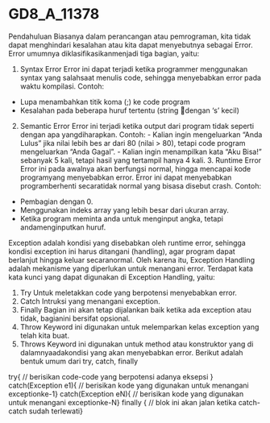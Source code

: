 # GD8_A_11378

Pendahuluan
Biasanya dalam perancangan atau pemrograman, kita tidak dapat menghindari
kesalahan atau kita dapat menyebutnya sebagai Error. Error umumnya diklasifikasikanmenjadi tiga bagian, yaitu:

1. Syntax Error
Error ini dapat terjadi ketika programmer menggunakan syntax yang salahsaat
menulis code, sehingga menyebabkan error pada waktu kompilasi. Contoh: 
  - Lupa menambahkan titik koma (;) ke code program
  - Kesalahan pada beberapa huruf tertentu (string dengan ‘s’ kecil)

2. Semantic Error
Error ini terjadi ketika output dari program tidak seperti dengan apa yangdiharapkan. Contoh: - Kalian ingin mengeluarkan “Anda Lulus” jika nilai lebih bes ar dari 80 
(nilai > 80), tetapi code program mengeluarkan “Anda Gagal”. - Kalian ingin menampilkan kata “Aku Bisa!” sebanyak 5 kali, tetapi hasil
yang tertampil hanya 4 kali. 3. Runtime Error
Error ini pada awalnya akan berfungsi normal, hingga mencapai kode programyang menyebabkan error. Error ini dapat menyebabkan programberhenti secaratidak normal yang 
bisasa disebut crash. Contoh: 
  - Pembagian dengan 0. 
  - Menggunakan indeks array yang lebih besar dari ukuran array. 
  - Ketika program meminta anda untuk menginput angka, 
tetapi andamenginputkan huruf.


Exception adalah kondisi yang disebabkan oleh runtime error, sehingga kondisi
exception ini harus ditangani (handling), agar program dapat berlanjut hingga keluar secaranormal. Oleh karena itu, Exception Handling adalah mekanisme yang 
diperlukan untuk menangani error. Terdapat kata kata kunci yang dapat digunakan di Exception Handling, yaitu:
1. Try
Untuk meletakkan code yang berpotensi menyebabkan error. 
2. Catch
Intruksi yang menangani exception. 
3. Finally
Bagian ini akan tetap dijalankan baik ketika ada exception atau tidak, bagianini
bersifat opsional. 
4. Throw
Keyword ini digunakan untuk melemparkan kelas exception yang telah kita buat. 
5. Throws
Keyword ini digunakan untuk method atau konstruktor yang di dalamnyaadakondisi yang akan menyebabkan error. Berikut adalah bentuk umum dari try, catch, finally


try{
// berisikan code-code yang berpotensi adanya eksepsi
}
catch(Exception e1){
// berisikan kode yang digunakan untuk menangani exceptionke-1}
catch(Exception eN){
// berisikan kode yang digunakan untuk menangani exceptionke-N}
finally {
// blok ini akan jalan ketika catch-catch sudah terlewati}
